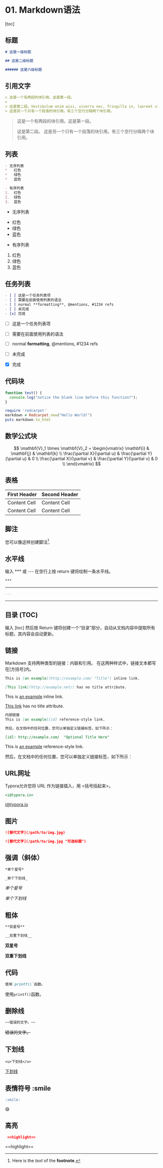 # 01. Markdown语法

[toc] 

## **标题**

```markdown
# 这是一级标题

## 这是二级标题

###### 这是六级标题
```



## **引用文字**

```markdown
> 这是一个有两段的块引用。这是第一段。
>
> 这是第二段。Vestibulum enim wisi, viverra nec, fringilla in, laoreet vitae, risus.
> 这是另一个只有一个段落的块引用。有三个空行分隔两个块引用。
```

> 这是一个有两段的块引用。这是第一段。
>
> 这是第二段。
> 这是另一个只有一个段落的块引用。有三个空行分隔两个块引用。



## **列表**

```markdown
- 无序列表
*   红色
*   绿色
*   蓝色

- 有序列表
1.  红色
2. 	绿色
3.	蓝色
```
-  无序列表
*   红色
*   绿色
*   蓝色

- 有序列表
1.  红色
2. 	绿色
3.	蓝色



## **任务列表**
```markdown
- [ ] 这是一个任务列表项
- [ ] 需要在前面使用列表的语法
- [ ] normal **formatting**, @mentions, #1234 refs
- [ ] 未完成
- [x] 完成
```
- [ ] 这是一个任务列表项
- [ ] 需要在前面使用列表的语法
- [ ] normal **formatting**, @mentions, #1234 refs
- [ ] 未完成
- [x] 完成



## **代码块**
```js
function test() {
  console.log("notice the blank line before this function?");
}
```
```ruby
require 'redcarpet'
markdown = Redcarpet.new("Hello World!")
puts markdown.to_html
```



## **数学公式块**

$$
\mathbf{V}_1 \times \mathbf{V}_2 =  \begin{vmatrix} 
\mathbf{i} & \mathbf{j} & \mathbf{k} \\
\frac{\partial X}{\partial u} &  \frac{\partial Y}{\partial u} & 0 \\
\frac{\partial X}{\partial v} &  \frac{\partial Y}{\partial v} & 0 \\
\end{vmatrix}
$$



## **表格**
| First Header | Second Header |
| ------------ | ------------- |
| Content Cell | Content Cell  |
| Content Cell | Content Cell  |




## **脚注**
您可以像这样创建脚注[^footnote].

[^footnote]: Here is the *text* of the **footnote**.


## **水平线**
输入 *** 或 --- 在空行上按 return 键将绘制一条水平线。
```markdown
***
```
***

```markdown
---
```
---

## 目录 (TOC)

输入 [toc] 然后按 Return 键将创建一个“目录”部分，自动从文档内容中提取所有标题，其内容会自动更新。

## 链接
Markdown 支持两种类型的链接：内联和引用。
在这两种样式中，链接文本都写在[方括号]内。
```markdown
This is [an example](http://example.com/ "Title") inline link.

[This link](http://example.net/) has no title attribute.
```

This is [an example](http://example.com/ "Title") inline link.

[This link](http://example.net/) has no title attribute.

```markdown
内部链接
This is [an example][id] reference-style link.

然后，在文档中的任何位置，您可以单独定义链接标签，如下所示：

[id]: http://example.com/  "Optional Title Here"
```

This is [an example][id] reference-style link.

然后，在文档中的任何位置，您可以单独定义链接标签，如下所示：

[id]: http://example.com/  "Optional Title Here"

## URL网址

Typora允许您将 URL 作为链接插入，用 <括号括起来>。
```markdown
<i@typora.io>
```
<i@typora.io>

## 图片

```markdown
![替代文字](/path/to/img.jpg)

![替代文字](/path/to/img.jpg "可选标题")
```
## 强调（斜体）

```markdown
*单个星号*

_单个下划线_
````

*单个星号*

_单个下划线_

## 粗体

```markdown
**双星号**

__双重下划线__
```
**双星号**

__双重下划线__

## 代码

```markdown
使用`printf()`函数。
```

使用`printf()`函数。

## 删除线

```markdown
~~错误的文字。~~
```

~~错误的文字。~~

## 下划线

```
<u>下划线</u>
```

<u>下划线</u>

## 表情符号 :smile



```markdown
:smile:
```

:smile:

## 高亮

```markdown
 ==highlight==
```

 ==highlight==

